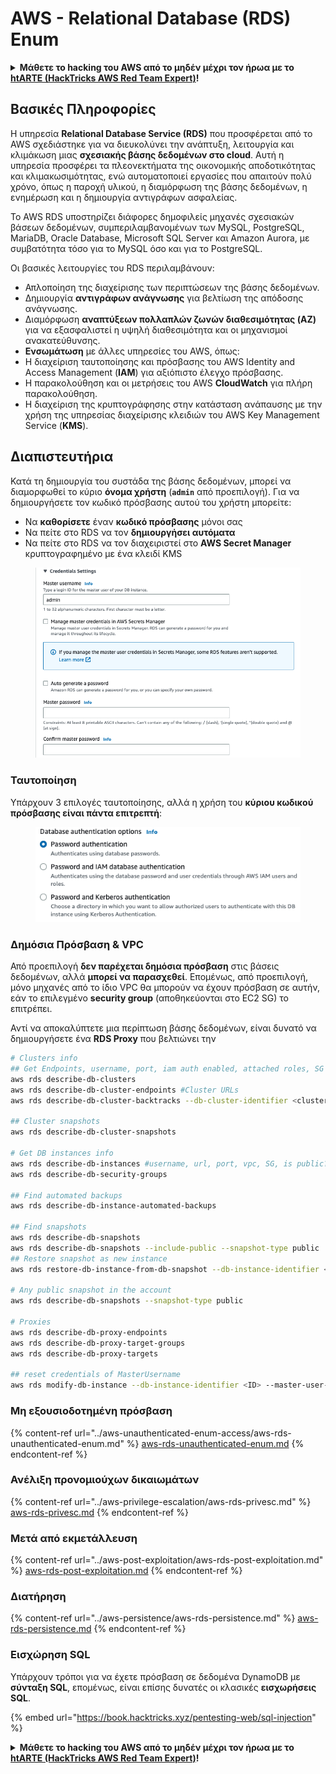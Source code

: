 # AWS - Relational Database (RDS) Enum

<details>

<summary><strong>Μάθετε το hacking του AWS από το μηδέν μέχρι τον ήρωα με το</strong> <a href="https://training.hacktricks.xyz/courses/arte"><strong>htARTE (HackTricks AWS Red Team Expert)</strong></a><strong>!</strong></summary>

Άλλοι τρόποι για να υποστηρίξετε το HackTricks:

* Εάν θέλετε να δείτε την **εταιρεία σας να διαφημίζεται στο HackTricks** ή να **κατεβάσετε το HackTricks σε μορφή PDF** ελέγξτε τα [**ΣΧΕΔΙΑ ΣΥΝΔΡΟΜΗΣ**](https://github.com/sponsors/carlospolop)!
* Αποκτήστε το [**επίσημο PEASS & HackTricks swag**](https://peass.creator-spring.com)
* Ανακαλύψτε [**την Οικογένεια PEASS**](https://opensea.io/collection/the-peass-family), τη συλλογή μας από αποκλειστικά [**NFTs**](https://opensea.io/collection/the-peass-family)
* **Εγγραφείτε** στην 💬 [**ομάδα Discord**](https://discord.gg/hRep4RUj7f) ή στην [**ομάδα telegram**](https://t.me/peass) ή **ακολουθήστε** μας στο **Twitter** 🐦 [**@hacktricks\_live**](https://twitter.com/hacktricks\_live)**.**
* **Μοιραστείτε τα hacking tricks σας υποβάλλοντας PRs** στα [**HackTricks**](https://github.com/carlospolop/hacktricks) και [**HackTricks Cloud**](https://github.com/carlospolop/hacktricks-cloud) αποθετήρια του github.

</details>

## Βασικές Πληροφορίες

Η υπηρεσία **Relational Database Service (RDS)** που προσφέρεται από το AWS σχεδιάστηκε για να διευκολύνει την ανάπτυξη, λειτουργία και κλιμάκωση μιας **σχεσιακής βάσης δεδομένων στο cloud**. Αυτή η υπηρεσία προσφέρει τα πλεονεκτήματα της οικονομικής αποδοτικότητας και κλιμακωσιμότητας, ενώ αυτοματοποιεί εργασίες που απαιτούν πολύ χρόνο, όπως η παροχή υλικού, η διαμόρφωση της βάσης δεδομένων, η ενημέρωση και η δημιουργία αντιγράφων ασφαλείας.

Το AWS RDS υποστηρίζει διάφορες δημοφιλείς μηχανές σχεσιακών βάσεων δεδομένων, συμπεριλαμβανομένων των MySQL, PostgreSQL, MariaDB, Oracle Database, Microsoft SQL Server και Amazon Aurora, με συμβατότητα τόσο για το MySQL όσο και για το PostgreSQL.

Οι βασικές λειτουργίες του RDS περιλαμβάνουν:

* Απλοποίηση της διαχείρισης των περιπτώσεων της βάσης δεδομένων.
* Δημιουργία **αντιγράφων ανάγνωσης** για βελτίωση της απόδοσης ανάγνωσης.
* Διαμόρφωση **αναπτύξεων πολλαπλών ζωνών διαθεσιμότητας (AZ)** για να εξασφαλιστεί η υψηλή διαθεσιμότητα και οι μηχανισμοί ανακατεύθυνσης.
* **Ενσωμάτωση** με άλλες υπηρεσίες του AWS, όπως:
* Η διαχείριση ταυτοποίησης και πρόσβασης του AWS Identity and Access Management (**IAM**) για αξιόπιστο έλεγχο πρόσβασης.
* Η παρακολούθηση και οι μετρήσεις του AWS **CloudWatch** για πλήρη παρακολούθηση.
* Η διαχείριση της κρυπτογράφησης στην κατάσταση ανάπαυσης με την χρήση της υπηρεσίας διαχείρισης κλειδιών του AWS Key Management Service (**KMS**).

## Διαπιστευτήρια

Κατά τη δημιουργία του συστάδα της βάσης δεδομένων, μπορεί να διαμορφωθεί το κύριο **όνομα χρήστη** (**`admin`** από προεπιλογή). Για να δημιουργήσετε τον κωδικό πρόσβασης αυτού του χρήστη μπορείτε:

* Να **καθορίσετε** έναν **κωδικό πρόσβασης** μόνοι σας
* Να πείτε στο RDS να τον **δημιουργήσει αυτόματα**
* Να πείτε στο RDS να τον διαχειριστεί στο **AWS Secret Manager** κρυπτογραφημένο με ένα κλειδί KMS

<figure><img src="../../../.gitbook/assets/image (18) (1).png" alt=""><figcaption></figcaption></figure>

### Ταυτοποίηση

Υπάρχουν 3 επιλογές ταυτοποίησης, αλλά η χρήση του **κύριου κωδικού πρόσβασης είναι πάντα επιτρεπτή**:

<figure><img src="../../../.gitbook/assets/image (19) (2).png" alt=""><figcaption></figcaption></figure>

### Δημόσια Πρόσβαση & VPC

Από προεπιλογή **δεν παρέχεται δημόσια πρόσβαση** στις βάσεις δεδομένων, αλλά **μπορεί να παρασχεθεί**. Επομένως, από προεπιλογή, μόνο μηχανές από το ίδιο VPC θα μπορούν να έχουν πρόσβαση σε αυτήν, εάν το επιλεγμένο **security group** (αποθηκεύονται στο EC2 SG) το επιτρέπει.

Αντί να αποκαλύπτετε μια περίπτωση βάσης δεδομένων, είναι δυνατό να δημιουργήσετε ένα **RDS Proxy** που βελτιώνει την

```bash
# Clusters info
## Get Endpoints, username, port, iam auth enabled, attached roles, SG
aws rds describe-db-clusters
aws rds describe-db-cluster-endpoints #Cluster URLs
aws rds describe-db-cluster-backtracks --db-cluster-identifier <cluster-name>

## Cluster snapshots
aws rds describe-db-cluster-snapshots

# Get DB instances info
aws rds describe-db-instances #username, url, port, vpc, SG, is public?
aws rds describe-db-security-groups

## Find automated backups
aws rds describe-db-instance-automated-backups

## Find snapshots
aws rds describe-db-snapshots
aws rds describe-db-snapshots --include-public --snapshot-type public
## Restore snapshot as new instance
aws rds restore-db-instance-from-db-snapshot --db-instance-identifier <ID> --db-snapshot-identifier <ID> --availability-zone us-west-2a

# Any public snapshot in the account
aws rds describe-db-snapshots --snapshot-type public

# Proxies
aws rds describe-db-proxy-endpoints
aws rds describe-db-proxy-target-groups
aws rds describe-db-proxy-targets

## reset credentials of MasterUsername
aws rds modify-db-instance --db-instance-identifier <ID> --master-user-password <NewPassword> --apply-immediately
```

### Μη εξουσιοδοτημένη πρόσβαση

{% content-ref url="../aws-unauthenticated-enum-access/aws-rds-unauthenticated-enum.md" %}
[aws-rds-unauthenticated-enum.md](../aws-unauthenticated-enum-access/aws-rds-unauthenticated-enum.md)
{% endcontent-ref %}

### Ανέλιξη προνομιούχων δικαιωμάτων

{% content-ref url="../aws-privilege-escalation/aws-rds-privesc.md" %}
[aws-rds-privesc.md](../aws-privilege-escalation/aws-rds-privesc.md)
{% endcontent-ref %}

### Μετά από εκμετάλλευση

{% content-ref url="../aws-post-exploitation/aws-rds-post-exploitation.md" %}
[aws-rds-post-exploitation.md](../aws-post-exploitation/aws-rds-post-exploitation.md)
{% endcontent-ref %}

### Διατήρηση

{% content-ref url="../aws-persistence/aws-rds-persistence.md" %}
[aws-rds-persistence.md](../aws-persistence/aws-rds-persistence.md)
{% endcontent-ref %}

### Εισχώρηση SQL

Υπάρχουν τρόποι για να έχετε πρόσβαση σε δεδομένα DynamoDB με **σύνταξη SQL**, επομένως, είναι επίσης δυνατές οι κλασικές **εισχωρήσεις SQL**.

{% embed url="https://book.hacktricks.xyz/pentesting-web/sql-injection" %}

<details>

<summary><strong>Μάθετε το hacking του AWS από το μηδέν μέχρι τον ήρωα με το</strong> <a href="https://training.hacktricks.xyz/courses/arte"><strong>htARTE (HackTricks AWS Red Team Expert)</strong></a><strong>!</strong></summary>

Άλλοι τρόποι για να υποστηρίξετε το HackTricks:

* Εάν θέλετε να δείτε την **εταιρεία σας να διαφημίζεται στο HackTricks** ή να **κατεβάσετε το HackTricks σε μορφή PDF**, ελέγξτε τα [**ΣΧΕΔΙΑ ΣΥΝΔΡΟΜΗΣ**](https://github.com/sponsors/carlospolop)!
* Αποκτήστε το [**επίσημο PEASS & HackTricks swag**](https://peass.creator-spring.com)
* Ανακαλύψτε [**την Οικογένεια PEASS**](https://opensea.io/collection/the-peass-family), τη συλλογή μας από αποκλειστικά [**NFTs**](https://opensea.io/collection/the-peass-family)
* **Εγγραφείτε στη** 💬 [**ομάδα Discord**](https://discord.gg/hRep4RUj7f) ή στη [**ομάδα telegram**](https://t.me/peass) ή **ακολουθήστε** μας στο **Twitter** 🐦 [**@hacktricks\_live**](https://twitter.com/hacktricks\_live)**.**
* **Μοιραστείτε τα κόλπα σας για το hacking υποβάλλοντας PRs στα** [**HackTricks**](https://github.com/carlospolop/hacktricks) και [**HackTricks Cloud**](https://github.com/carlospolop/hacktricks-cloud) github repos.

</details>
